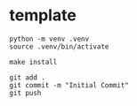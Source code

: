 # template

```
python -m venv .venv
source .venv/bin/activate
```

```
make install
```

```
git add .
git commit -m "Initial Commit"
git push
```

